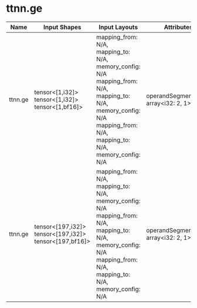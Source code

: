 # ttnn.ge

| Name | Input Shapes | Input Layouts | Attributes | Output Shapes | Output Layouts |
|------|--------------|---------------|------------|---------------|----------------|
| ttnn.ge | tensor<[1,i32]> <br> tensor<[1,i32]> <br> tensor<[1,bf16]> | mapping_from: N/A, mapping_to: N/A, memory_config: N/A <br> mapping_from: N/A, mapping_to: N/A, memory_config: N/A <br> mapping_from: N/A, mapping_to: N/A, memory_config: N/A | operandSegmentSizes: array<i32: 2, 1> | tensor<[1,bf16]> | mapping_from: N/A, mapping_to: N/A, memory_config: N/A |
| ttnn.ge | tensor<[197,i32]> <br> tensor<[197,i32]> <br> tensor<[197,bf16]> | mapping_from: N/A, mapping_to: N/A, memory_config: N/A <br> mapping_from: N/A, mapping_to: N/A, memory_config: N/A <br> mapping_from: N/A, mapping_to: N/A, memory_config: N/A | operandSegmentSizes: array<i32: 2, 1> | tensor<[197,bf16]> | mapping_from: N/A, mapping_to: N/A, memory_config: N/A |
